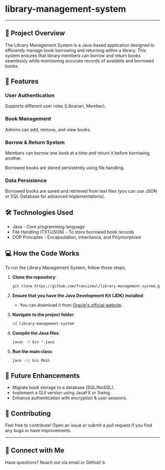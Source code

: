 ﻿# library-management-system

---

## :book: Project Overview

The Library Management System is a Java-based application designed to efficiently manage book borrowing and returning within a library. This system ensures that library members can borrow and return books seamlessly while maintaining accurate records of available and borrowed books.

## :rocket: Features

### User Authentication

Supports different user roles (Librarian, Member).

### Book Management

Admins can add, remove, and view books.

### Borrow & Return System

Members can borrow one book at a time and return it before borrowing another.

Borrowed books are stored persistently using file handling.

### Data Persistence

Borrowed books are saved and retrieved from text files (you can use JSON or SQL Database for advanced implementations).

## :hammer_and_wrench: Technologies Used

- Java - Core programming language
- File Handling (TXT/JSON) - To store borrowed book records
- OOP Principles - Encapsulation, Inheritance, and Polymorphism

## :computer: How the Code Works

To run the Library Management System, follow these steps:

1. **Clone the repository**:

   ```sh
   git clone https://github.com/francismul/library-management-system.git
   ```

2. **Ensure that you have the Java Development Kit (JDK) installed**:

   - You can download it from [Oracle's official website](https://www.oracle.com/java/technologies/javase-downloads.html).

3. **Navigate to the project folder**:

   ```sh
   cd library-management-system
   ```

4. **Compile the Java files**:

   ```sh
   javac -d bin *.java
   ```

5. **Run the main class**:
   ```sh
   java -cp bin Main
   ```

## :pushpin: Future Enhancements

- Migrate book storage to a database (SQL/NoSQL).
- Implement a GUI version using JavaFX or Swing.
- Enhance authentication with encryption & user sessions.

## :handshake: Contributing

Feel free to contribute! Open an issue or submit a pull request if you find any bugs or have improvements.

---

## :link: Connect with Me

Have questions? Reach out via email or GitHub!
b
